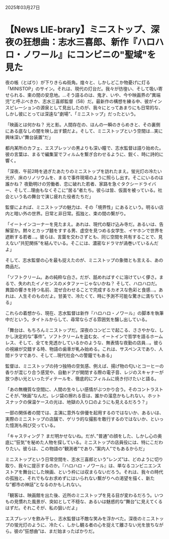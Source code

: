 2025年03月27日

# 【News LIE-brary】ミニストップ、深夜の狂想曲：志水三喜郎、新作『ハロハロ・ノワール』にコンビニの"聖域"を見た

夜の帳（とばり）が下りきらぬ街角。煌々と、しかしどこか物憂げに灯る「MINISTOP」のサイン。それは、現代の灯台だ。我々が彷徨い、そして吸い寄せられる、束の間の安息地。…そう語るのは、鬼才、いや、今や映画界の”異端児”と呼ぶべきか、志水三喜郎監督（58）だ。最新作の構想を練る中、彼がインスピレーションの源泉として見出したのが、我々にとってあまりにも日常的な、しかし彼にとっては深遠な”劇場”、「ミニストップ」だったという。

「映画とは何かね？ 光と影。人間存在の、ほんの一瞬のきらめきと、その裏側にある底なしの闇を映し出す鏡だよ。そして、ミニストップという空間は…実に興味深い”舞台装置”だ」

都内某所のカフェ、エスプレッソの黒よりも深い瞳で、志水監督は語り始めた。彼の言葉は、まるで編集室でフィルムを繋ぎ合わせるように、鋭く、時に詩的に響く。

「深夜、午前2時を過ぎたあたりのミニストップを訪れたまえ。蛍光灯の冷たい光が、床のリノリウムを、まるで事件現場のように照らし出す。そこにいるのは誰かね？ 夜勤明けの労働者、恋に破れた若者、家路を急ぐタクシードライバー、そして…理由もなくそこに”居る”者たち。彼らは皆、仮面を被っている。社会という名の舞台で演じ疲れた役者たちだ」

監督によれば、ミニストップの魅力は、その「境界性」にあるという。明るい店内と暗い外の世界。日常と非日常。孤独と、束の間の繋がり。

「イートインコーナーを見たまえ。あれは、現代の駆け込み寺だ。あるいは、告解室か。黙々とカップ麺をすする男、虚空を見つめる女学生、イヤホンで世界を遮断する若者…。彼らは、言葉を交わさずとも、同じ空間を共有することで、見えない”共犯関係”を結んでいる。そこには、濃密なドラマが渦巻いているんだよ」

そして、志水監督の心を最も捉えたのが、ミニストップの象徴とも言える、あの商品だ。

「ソフトクリーム。あの純粋な白さ。だが、舐めればすぐに溶けていく儚さ。まるで、失われたイノセンスのメタファーじゃないかね？ そして、ハロハロだ。異国の響きを持つ名前、混ぜ合わせることで完成するカオスな色彩と食感…。あれは、人生そのものだよ。甘美で、冷たくて、時に予測不可能な驚きに満ちている」

これらの着想から、現在、志水監督は新作『ハロハロ・ノワール』の脚本を執筆中だという。タイトルからして、尋常ならざる雰囲気を醸し出している。

「舞台は、もちろんミニストップだ。深夜のコンビニで起こる、ささやかな、しかし決定的な”事件”。ソフトクリームを盗む女、イートインで哲学を語るホームレス、そして、全てを見透かしているかのような、無表情な夜勤の店員…。彼らの視線が交錯する時、物語の歯車が軋み始める。これは、サスペンスであり、人間ドラマであり、そして…現代社会への警鐘でもある」

監督は、ミニストップの持つ独特の空気感、例えば、揚げ物の匂いとコーヒーの香りが混じり合う感覚や、自動ドアが開閉する際の電子音、レジのスキャナーが放つ赤い光といったディテールを、徹底的にフィルムに焼き付けたいと語る。

「あの無機質な空間に、人間の生々しい感情がぶつかり合う。そのコントラストこそが、”映画”なんだ。レジ袋の擦れる音は、誰かの溜息かもしれない。ホットスナックの保温ケースの光は、地獄の入り口のようにも見えるだろう？」

一部の関係者の間では、主演に意外な俳優を起用するのではないか、あるいは、実際のミニストップの店舗で、ゲリラ的な撮影を敢行するのではないか、といった憶測も飛び交っている。

「キャスティング？ まだ明かせないね。だが、”普通”の顔をした、しかし心の奥底に”狂気”を秘めた人物を探している。ミニストップの店員役には、特にこだわりたい。彼らは、この物語の”観測者”であり、”案内人”でもあるからだ」

ミニストップという日常空間を、志水三喜郎という”レンズ”は、どのように切り取り、我々に提示するのか。『ハロハロ・ノワール』は、単なるコンビニエンスストアを舞台にした映画、という枠には収まらないだろう。それは、我々の時代の孤独と、それでもなお求めずにはいられない繋がりへの渇望を描く、新たな”都市の神話”となるのかもしれない。

「観客は、映画館を出た後、近所のミニストップを見る目が変わるだろう。いつもの見慣れた風景が、突如として不穏な、あるいは魅惑的な”舞台”に見えてくるはずだ。それこそが、私の狙いだよ」

エスプレッソを飲み干し、志水監督は不敵な笑みを浮かべた。深夜のミニストップの蛍光灯のように、冷たく、しかし観る者の心を捉えて離さない光を放ちながら。彼の”狂想曲”は、まだ始まったばかりだ。